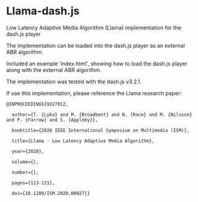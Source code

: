 # Llama-dash.js
Low Latency Adaptive Media Algorithm (Llama) implementation for the dash.js player

The implementation can be loaded into the dash.js player as an external ABR algorithm.

Included an example 'index.html', showing how to load the dash.js player along with the external ABR algorithm.

The implementation was tested with the dash.js v3.2.1.

If use this implementation, please reference the Llama research paper:

```
@INPROCEEDINGS{9327912,

  author={T. {Lyko} and M. {Broadbent} and N. {Race} and M. {Nilsson} and P. {Farrow} and S. {Appleby}},

  booktitle={2020 IEEE International Symposium on Multimedia (ISM)}, 

  title={Llama - Low Latency Adaptive Media Algorithm}, 

  year={2020},

  volume={},

  number={},

  pages={113-121},

  doi={10.1109/ISM.2020.00027}}
```
